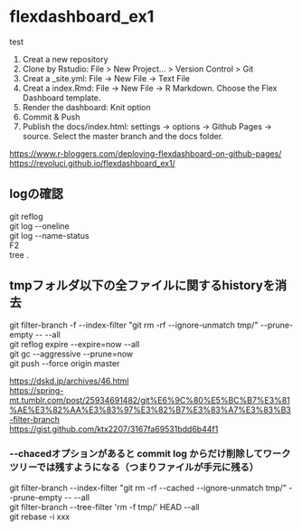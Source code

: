 # flexdashboard_ex1
test
1. Creat a new repository
2. Clone by Rstudio: File > New Project... > Version Control > Git
3. Creat a _site.yml: File -> New File -> Text File
4. Creat a index.Rmd: File -> New File -> R Markdown. Choose the Flex Dashboard template.
5. Render the dashboard: Knit option
6. Commit & Push
7. Publish the docs/index.html: settings -> options -> Github Pages -> source. Select the master branch and the docs folder.

https://www.r-bloggers.com/deploying-flexdashboard-on-github-pages/  
https://revoluci.github.io/flexdashboard_ex1/  


## logの確認

git reflog  
git log --oneline  
git log --name-status  
F2  
tree .  

## tmpフォルダ以下の全ファイルに関するhistoryを消去

git filter-branch -f --index-filter "git rm -rf --ignore-unmatch tmp/" --prune-empty -- --all  
git reflog expire --expire=now --all  
git gc --aggressive --prune=now  
git push --force origin master  

https://dskd.jp/archives/46.html  
https://spring-mt.tumblr.com/post/25934691482/git%E6%9C%80%E5%BC%B7%E3%81%AE%E3%82%AA%E3%83%97%E3%82%B7%E3%83%A7%E3%83%B3-filter-branch  
https://gist.github.com/ktx2207/3167fa69531bdd6b44f1  

### --chacedオプションがあると commit log からだけ削除してワークツリーでは残すようになる（つまりファイルが手元に残る）  
git filter-branch --index-filter "git rm -rf --cached --ignore-unmatch tmp/" --prune-empty -- --all  
git filter-branch --tree-filter 'rm -f tmp/' HEAD --all  
git rebase -i xxx  

